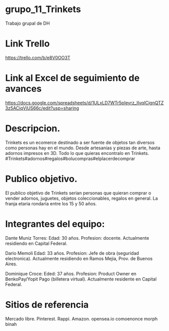 # grupo_11_Trinkets
Trabajo grupal de DH

# Link Trello
https://trello.com/b/e8V0OO3T

# Link al Excel de seguimiento de avances
https://docs.google.com/spreadsheets/d/1ULxLD7WTr5pIeyrz_lIvqICignQTZ3z5ACiqVjUS66c/edit?usp=sharing

# Descripcion. 
Trinkets es un ecomerce destinado a ser fuente de objetos tan diversos como personas hay en el mundo. Desde artesanias y piezas de arte, hasta adornos impresos en 3D. Todo lo que quieras encontralo en Trinkets. #Trinkets#adornos#regalos#bolucompras#elplacerdecomprar

# Publico objetivo.
El publico objetivo de Trinkets serian personas que quieran comprar o vender adornos, juguetes, objetos coleccionables, regalos en general. La franja etaria rondaria entre los 15 y 50 años.

# Integrantes del equipo:

Dante Muniz Torres:
  Edad: 30 años. Profesion: docente. Actualmente residiendo en Capital Federal.

Dario Memoli
  Edad: 33 años. Profesion: Jefe de obra (seguridad electronica). Actualmente residiendo en Ramos Mejia, Prov. de Buenos Aires.

Dominique Croce: 
  Eded: 37 años. Profesion: Product Owner en BenkoPay/Yopit Pago (billetera virtual). Actualmente residente en Capital Federal.



# Sitios de referencia
Mercado libre.
Pinterest.
Rappi.
Amazon.
opensea.io
comoenonce
morph
binah 

